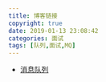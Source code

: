 ```yaml
---
title: 博客链接
copyright: true
date: 2019-01-13 23:08:42
categories: 面试
tags: [队列,面试,MQ]
---
```


-  [消息队列](https://github.com/ldjWillow/advanced-java/blob/master/docs/high-concurrency/why-mq.md)

